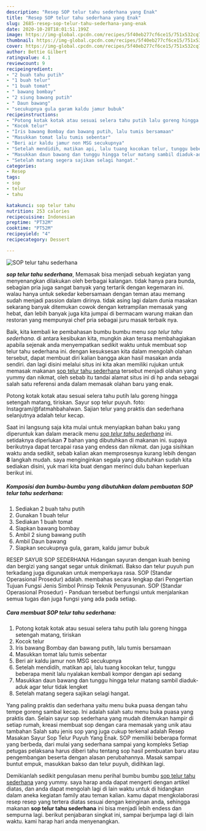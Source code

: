 ```yaml
---
description: "Resep SOP telur tahu sederhana yang Enak"
title: "Resep SOP telur tahu sederhana yang Enak"
slug: 2685-resep-sop-telur-tahu-sederhana-yang-enak
date: 2020-10-28T18:01:51.199Z
image: https://img-global.cpcdn.com/recipes/5f40eb277cf6ce15/751x532cq70/sop-telur-tahu-sederhana-foto-resep-utama.jpg
thumbnail: https://img-global.cpcdn.com/recipes/5f40eb277cf6ce15/751x532cq70/sop-telur-tahu-sederhana-foto-resep-utama.jpg
cover: https://img-global.cpcdn.com/recipes/5f40eb277cf6ce15/751x532cq70/sop-telur-tahu-sederhana-foto-resep-utama.jpg
author: Bettie Gilbert
ratingvalue: 4.1
reviewcount: 9
recipeingredient:
- "2 buah tahu putih"
- "1 buah telur"
- "1 buah tomat"
- " bawang bombay"
- "2 siung bawang putih"
- " Daun bawang"
- "secukupnya gula garam kaldu jamur bubuk"
recipeinstructions:
- "Potong kotak kotak atau sesuai selera tahu putih lalu goreng hingga setengah matang, tiriskan"
- "Kocok telur"
- "Iris bawang Bombay dan bawang putih, lalu tumis bersamaan"
- "Masukkan tomat lalu tumis sebentar"
- "Beri air kaldu jamur non MSG secukupnya"
- "Setelah mendidih, matikan api, lalu tuang kocokan telur, tunggu beberapa menit lalu nyalakan kembali kompor dengan api sedang"
- "Masukkan daun bawang dan tunggu hingga telur matang sambil diaduk-aduk agar telur tidak lengket"
- "Setelah matang segera sajikan selagi hangat."
categories:
- Resep
tags:
- sop
- telur
- tahu

katakunci: sop telur tahu 
nutrition: 253 calories
recipecuisine: Indonesian
preptime: "PT32M"
cooktime: "PT52M"
recipeyield: "4"
recipecategory: Dessert

---
```



![SOP telur tahu sederhana](https://img-global.cpcdn.com/recipes/5f40eb277cf6ce15/751x532cq70/sop-telur-tahu-sederhana-foto-resep-utama.jpg)

<b><i>sop telur tahu sederhana</i></b>, Memasak bisa menjadi sebuah kegiatan yang menyenangkan dilakukan oleh berbagai kalangan. tidak hanya para bunda, sebagian pria juga sangat banyak yang tertarik dengan kegemaran ini. walau hanya untuk sekedar kebersamaan dengan teman atau memang sudah menjadi passion dalam dirinya. tidak asing lagi dalam dunia masakan sekarang banyak ditemukan cowok dengan ketrampilan memasak yang hebat, dan lebih banyak juga kita jumpai di bermacam warung makan dan restoran yang mempunyai chef pria sebagai juru masak terbaik nya.

Baik, kita kembali ke pembahasan bumbu bumbu menu <i>sop telur tahu sederhana</i>. di antara kesibukan kita, mungkin akan terasa membahagiakan apabila sejenak anda menyempatkan sedikit waktu untuk membuat sop telur tahu sederhana ini. dengan kesuksesan kita dalam mengolah olahan tersebut, dapat membuat diri kalian bangga akan hasil masakan anda sendiri. dan lagi disini melalui situs ini kita akan memiliki rujukan untuk memasak makanan <u>sop telur tahu sederhana</u> tersebut menjadi olahan yang yummy dan nikmat, oleh sebab itu tandai alamat situs ini di hp anda sebagai salah satu referensi anda dalam memasak olahan baru yang enak.

Potong kotak kotak atau sesuai selera tahu putih lalu goreng hingga setengah matang, tiriskan. Sayur sop telur puyuh. foto: Instagram/@fatmahbahalwan. Sajian telur yang praktis dan sederhana selanjutnya adalah telur kecap.


Saat ini langsung saja kita mulai untuk menyiapkan bahan baku yang diperuntuk kan dalam meracik menu <u><i>sop telur tahu sederhana</i></u> ini. setidaknya diperlukan <b>7</b> bahan yang dibutuhkan di makanan ini. supaya berikutnya dapat tercapai rasa yang endess dan nikmat. dan juga sisihkan waktu anda sedikit, sebab kalian akan memprosesnya kurang lebih dengan <b>8</b> langkah mudah. saya menginginkan segala yang dibutuhkan sudah kita sediakan disini, yuk mari kita buat dengan merinci dulu bahan keperluan berikut ini.

<!--inarticleads1-->

##### Komposisi dan bumbu-bumbu yang dibutuhkan dalam pembuatan SOP telur tahu sederhana:

1. Sediakan 2 buah tahu putih
1. Gunakan 1 buah telur
1. Sediakan 1 buah tomat
1. Siapkan  bawang bombay
1. Ambil 2 siung bawang putih
1. Ambil  Daun bawang
1. Siapkan secukupnya gula, garam, kaldu jamur bubuk


RESEP SAYUR SOP SEDERHANA Hidangan sayuran dengan kuah bening dan bergizi yang sangat segar untuk dinikmati. Bakso dan telur puyuh pun terkadang juga digunakan untuk memperkaya rasa. SOP (Standar Operasional Prosedur) adalah. membahas secara lengkap dari Pengertian Tujuan Fungsi Jenis Simbol Prinsip Teknik Penyusunan. SOP (Standar Operasional Prosedur) - Panduan tersebut berfungsi untuk menjalankan semua tugas dan juga fungsi yang ada pada setiap. 

<!--inarticleads2-->

##### Cara membuat SOP telur tahu sederhana:

1. Potong kotak kotak atau sesuai selera tahu putih lalu goreng hingga setengah matang, tiriskan
1. Kocok telur
1. Iris bawang Bombay dan bawang putih, lalu tumis bersamaan
1. Masukkan tomat lalu tumis sebentar
1. Beri air kaldu jamur non MSG secukupnya
1. Setelah mendidih, matikan api, lalu tuang kocokan telur, tunggu beberapa menit lalu nyalakan kembali kompor dengan api sedang
1. Masukkan daun bawang dan tunggu hingga telur matang sambil diaduk-aduk agar telur tidak lengket
1. Setelah matang segera sajikan selagi hangat.


Yang paling praktis dan sederhana yaitu menu buka puasa dengan tahu tempe goreng sambal kecap. Ini adalah salah satu menu buka puasa yang praktis dan. Selain sayur sop sederhana yang mudah ditemukan hampir di setiap rumah, kreasi membuat sop dengan cara memasak yang unik atau tambahan Salah satu jenis sop yang juga cukup terkenal adalah Resep Masakan Sayur Sop Telur Puyuh Yang Enak. SOP memiliki beberapa format yang berbeda, dari mulai yang sederhana sampai yang kompleks Setiap petugas pelaksana harus diberi tahu tentang sop hasil pembuatan baru atau pengembangan beserta dengan alasan perubahannya. Masak sampai buntut empuk, masukkan bakso dan telur puyuh, didihkan lagi. 

Demikianlah sedikit pengulasan menu perihal bumbu bumbu <u>sop telur tahu sederhana</u> yang yummy. saya harap anda dapat mengerti dengan artikel diatas, dan anda dapat mengolah lagi di lain waktu untuk di hidangkan dalam aneka kegiatan family atau teman kalian. kamu dapat mengkolaborasi resep resep yang tertera diatas sesuai dengan keinginan anda, sehingga makanan <b>sop telur tahu sederhana</b> ini bisa menjadi lebih endess dan sempurna lagi. berikut penjabaran singkat ini, sampai berjumpa lagi di lain waktu. kami harap hari anda menyenangkan.
